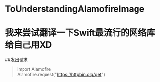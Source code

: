 # ToUnderstandingAlamofireImage
# 我来尝试翻译一下Swift最流行的网络库给自己用XD
##发出请求
> import Alamofire<br>
> Alamofire.request("https://httpbin.org/get")


